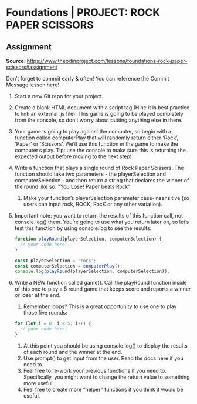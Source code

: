 # Foundations | PROJECT: ROCK PAPER SCISSORS

## Assignment

**Source**: https://www.theodinproject.com/lessons/foundations-rock-paper-scissors#assignment

Don’t forget to commit early & often! You can reference the Commit Message lesson here!

1.  Start a new Git repo for your project.
1.  Create a blank HTML document with a script tag (Hint: it is best practice to link an external .js file). This game is going to be played completely from the console, so don’t worry about putting anything else in there.
1.  Your game is going to play against the computer, so begin with a function called computerPlay that will randomly return either ‘Rock’, ‘Paper’ or ‘Scissors’. We’ll use this function in the game to make the computer’s play. Tip: use the console to make sure this is returning the expected output before moving to the next step!
1.  Write a function that plays a single round of Rock Paper Scissors. The function should take two parameters - the playerSelection and computerSelection - and then return a string that declares the winner of the round like so: "You Lose! Paper beats Rock"

    1.  Make your function’s playerSelection parameter case-insensitive (so users can input rock, ROCK, RocK or any other variation).

1.  Important note: you want to return the results of this function call, not console.log() them. You’re going to use what you return later on, so let’s test this function by using console.log to see the results:

    ```js
    function playRound(playerSelection, computerSelection) {
      // your code here!
    }

    const playerSelection = 'rock';
    const computerSelection = computerPlay();
    console.log(playRound(playerSelection, computerSelection));
    ```

1.  Write a NEW function called game(). Call the playRound function inside of this one to play a 5 round game that keeps score and reports a winner or loser at the end.

    1.  Remember loops? This is a great opportunity to use one to play those five rounds:

    ```js
    for (let i = 0; i < 5; i++) {
      // your code here!
    }
    ```

    1.  At this point you should be using console.log() to display the results of each round and the winner at the end.
    1.  Use prompt() to get input from the user. Read the docs here if you need to.
    1.  Feel free to re-work your previous functions if you need to. Specifically, you might want to change the return value to something more useful.
    1.  Feel free to create more “helper” functions if you think it would be useful.
